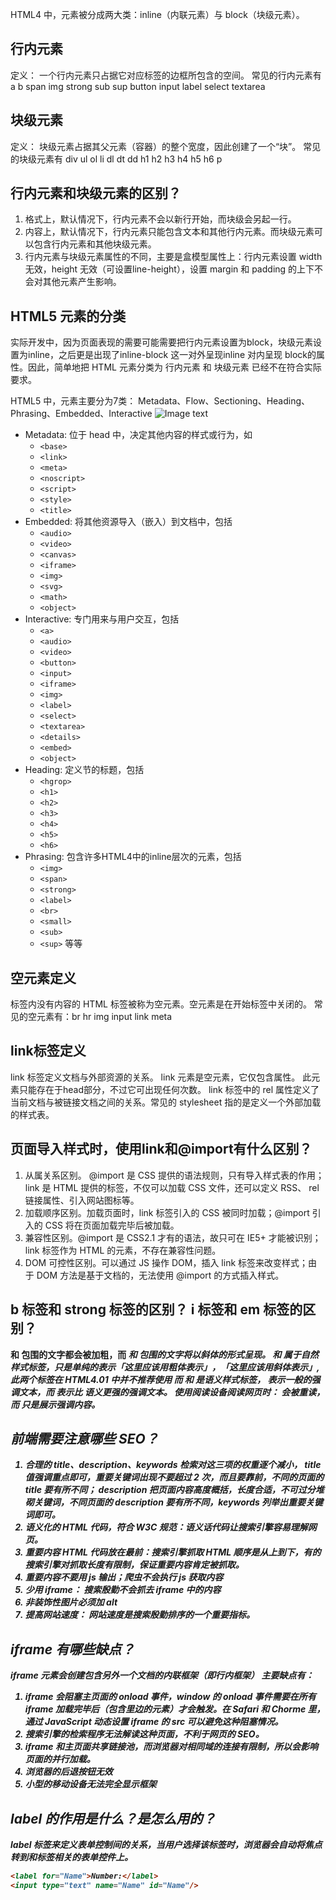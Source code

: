 HTML4 中，元素被分成两大类：inline（内联元素）与 block（块级元素）。
## 行内元素
定义：
一个行内元素只占据它对应标签的边框所包含的空间。
常见的行内元素有 a b span img strong sub sup button input label select textarea

## 块级元素
定义：
块级元素占据其父元素（容器）的整个宽度，因此创建了一个“块”。
常见的块级元素有 div ul ol li dl dt dd h1 h2 h3 h4 h5 h6 p

## 行内元素和块级元素的区别？
1. 格式上，默认情况下，行内元素不会以新行开始，而块级会另起一行。
2. 内容上，默认情况下，行内元素只能包含文本和其他行内元素。而块级元素可以包含行内元素和其他块级元素。
3. 行内元素与块级元素属性的不同，主要是盒模型属性上：行内元素设置 width 无效，height 无效（可设置line-height），设置 margin 和 padding 的上下不会对其他元素产生影响。

## HTML5 元素的分类
实际开发中，因为页面表现的需要可能需要把行内元素设置为block，块级元素设置为inline，之后更是出现了inline-block 这一对外呈现inline 对内呈现 block的属性。因此，简单地把 HTML 元素分类为 行内元素 和 块级元素 已经不在符合实际要求。

HTML5 中，元素主要分为7类： Metadata、Flow、Sectioning、Heading、Phrasing、Embedded、Interactive
![Image text](https://www.pianshen.com/images/198/1ebfcb786d8ba513c502c3da96463c46.png)
- Metadata: 位于 head 中，决定其他内容的样式或行为，如
  - `<base>`
  - `<link>`
  - `<meta>`
  - `<noscript>`
  - `<script>`
  - `<style>`
  - `<title>`
- Embedded: 将其他资源导入（嵌入）到文档中，包括
  - `<audio>`
  - `<video>`
  - `<canvas>`
  - `<iframe>`
  - `<img>`
  - `<svg>`
  - `<math>`
  - `<object>`
- Interactive: 专门用来与用户交互，包括
  - `<a>`
  - `<audio>`
  - `<video>`
  - `<button>`
  - `<input>`
  - `<iframe>`
  - `<img>`
  - `<label>`
  - `<select>`
  - `<textarea>`
  - `<details>`
  - `<embed>`
  - `<object>`
- Heading: 定义节的标题，包括
  - `<hgrop>`
  - `<h1>`
  - `<h2>`
  - `<h3>`
  - `<h4>`
  - `<h5>`
  - `<h6>`
- Phrasing: 包含许多HTML4中的inline层次的元素，包括
  - `<img>`
  - `<span>` 
  - `<strong>`
  - `<label>`
  - `<br>`
  - `<small>`
  - `<sub>`
  - `<sup>`
等等

## 空元素定义
标签内没有内容的 HTML 标签被称为空元素。空元素是在开始标签中关闭的。
常见的空元素有：br hr img input link meta

## link标签定义
link 标签定义文档与外部资源的关系。
link 元素是空元素，它仅包含属性。 此元素只能存在于head部分，不过它可出现任何次数。
link 标签中的 rel 属性定义了当前文档与被链接文档之间的关系。常见的 stylesheet 指的是定义一个外部加载的样式表。

## 页面导入样式时，使用link和@import有什么区别？
1. 从属关系区别。 @import 是 CSS 提供的语法规则，只有导入样式表的作用；link 是 HTML 提供的标签，不仅可以加载 CSS 文件，还可以定义 RSS、 rel 链接属性、引入网站图标等。
2. 加载顺序区别。加载页面时，link 标签引入的 CSS 被同时加载；@import 引入的 CSS 将在页面加载完毕后被加载。
3. 兼容性区别。@import 是 CSS2.1 才有的语法，故只可在 IE5+ 才能被识别；link 标签作为 HTML 的元素，不存在兼容性问题。
4. DOM 可控性区别。可以通过 JS 操作 DOM，插入 link 标签来改变样式；由于 DOM 方法是基于文档的，无法使用 @import 的方式插入样式。

## b 标签和 strong 标签的区别？ i 标签和 em 标签的区别？
<b> 和 <strong> 包围的文字都会被加粗，而 <i> 和 <em> 包围的文字将以斜体的形式呈现。
<b> 和 <i> 属于自然样式标签，只是单纯的表示「这里应该用粗体表示」，「这里应该用斜体表示」,此两个标签在 HTML4.01 中并不推荐使用
而 <em> 和 <strong> 是语义样式标签，<em> 表示一般的强调文本，而 <strong> 表示比 <em> 语义更强的强调文本。
使用阅读设备阅读网页时： <strong> 会被重读，而 <b> 只是展示强调内容。

## 前端需要注意哪些 SEO？
1. 合理的 title、description、keywords 检索对这三项的权重逐个减小， title 值强调重点即可，重要关键词出现不要超过 2 次，而且要靠前，不同的页面的 title 要有所不同； description 把页面内容高度概括，长度合适，不可过分堆砌关键词，不同页面的 description 要有所不同，keywords 列举出重要关键词即可。
2. 语义化的 HTML 代码，符合 W3C 规范：语义话代码让搜索引擎容易理解网页。
3. 重要内容 HTML 代码放在最前：搜索引擎抓取 HTML 顺序是从上到下，有的搜索引擎对抓取长度有限制，保证重要内容肯定被抓取。
4. 重要内容不要用 js 输出；爬虫不会执行 js 获取内容
5. 少用 iframe： 搜索殷勤不会抓去 iframe 中的内容
6. 非装饰性图片必须加 alt
7. 提高网站速度： 网站速度是搜索殷勤排序的一个重要指标。

## iframe 有哪些缺点？
iframe 元素会创建包含另外一个文档的内联框架（即行内框架）
主要缺点有：
1. iframe 会阻塞主页面的 onload 事件，window 的 onload 事件需要在所有 iframe 加载完毕后（包含里边的元素）才会触发。在 Safari 和 Chorme 里，通过 JavaScript 动态设置 iframe 的 src 可以避免这种阻塞情况。
2. 搜索引擎的检索程序无法解读这种页面，不利于网页的 SEO。
3. iframe 和主页面共享链接池，而浏览器对相同域的连接有限制，所以会影响页面的并行加载。
4. 浏览器的后退按钮无效
5. 小型的移动设备无法完全显示框架

## label 的作用是什么？是怎么用的？
label 标签来定义表单控制间的关系，当用户选择该标签时，浏览器会自动将焦点转到和标签相关的表单控件上。
```html
<label for="Name">Number:</label>
<input type="text" name="Name" id="Name"/>
```
